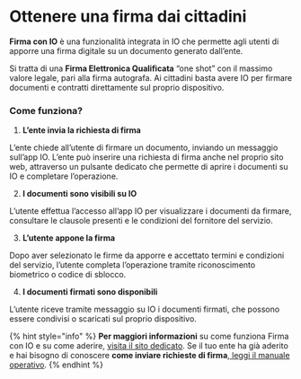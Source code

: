 # Ottenere una firma dai cittadini

**Firma con IO** è una funzionalità integrata in IO che permette agli utenti di apporre una firma digitale su un documento generato dall’ente.&#x20;

Si tratta di una **Firma Elettronica Qualificata** “one shot” con il massimo valore legale, pari alla firma autografa. Ai cittadini basta avere IO per firmare documenti e contratti direttamente sul proprio dispositivo.

### **Come funziona?**

1. **L’ente invia la richiesta di firma**

L’ente chiede all’utente di firmare un documento, inviando un messaggio sull’app IO. L’ente può inserire una richiesta di firma anche nel proprio sito web, attraverso un pulsante dedicato che permette di aprire i documenti su IO e completare l’operazione.

2. **I documenti sono visibili su IO**

L’utente effettua l’accesso all’app IO per visualizzare i documenti da firmare, consultare le clausole presenti e le condizioni del fornitore del servizio.

3. **L’utente appone la firma**

Dopo aver selezionato le firme da apporre e accettato termini e condizioni del servizio, l’utente completa l’operazione tramite riconoscimento biometrico o codice di sblocco.

4. **I documenti firmati sono disponibili**

L’utente riceve tramite messaggio su IO i documenti firmati, che possono essere condivisi o scaricati sul proprio dispositivo.

{% hint style="info" %}
**Per maggiori informazioni** su come funziona Firma con IO e su come aderire, [visita il sito dedicato](https://firma.io.italia.it/). Se il tuo ente ha già aderito e hai bisogno di conoscere **come inviare richieste di firma**,[ leggi il manuale operativo](https://docs.pagopa.it/manuale-operativo-di-firma-con-io/).
{% endhint %}
